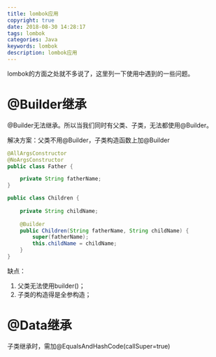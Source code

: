 ```yaml
---
title: lombok应用
copyright: true
date: 2018-08-30 14:28:17
tags: lombok
categories: Java
keywords: lombok
description: lombok应用
---
```


lombok的方面之处就不多说了，这里列一下使用中遇到的一些问题。

# @Builder继承

@Builder无法继承。所以当我们同时有父类、子类，无法都使用@Builder。

解决方案：父类不用@Builder，子类构造函数上加@Builder

```java
@AllArgsConstructor
@NoArgsConstructor
public class Father {

    private String fatherName;
}

public class Children {
    
    private String childName;
    
    @Builder
    public Children(String fatherName, String childName) {
        super(fatherName);
        this.childName = childName;
    }
}
```

缺点：

1. 父类无法使用builder()；
2. 子类的构造得是全参构造；

# @Data继承

子类继承时，需加@EqualsAndHashCode(callSuper=true)


